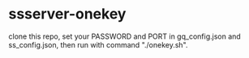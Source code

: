 # ssserver-onekey
clone this repo, set your PASSWORD and PORT in gq_config.json and ss_config.json, then run with command "./onekey.sh".
